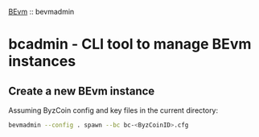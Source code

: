 [BEvm](https://github.com/c4dt/service-stainless/blob/master/backend/bevm/README.md) ::
bevmadmin

# bcadmin - CLI tool to manage BEvm instances

## Create a new BEvm instance
Assuming ByzCoin config and key files in the current directory:
```bash
bevmadmin --config . spawn --bc bc-<ByzCoinID>.cfg
```
